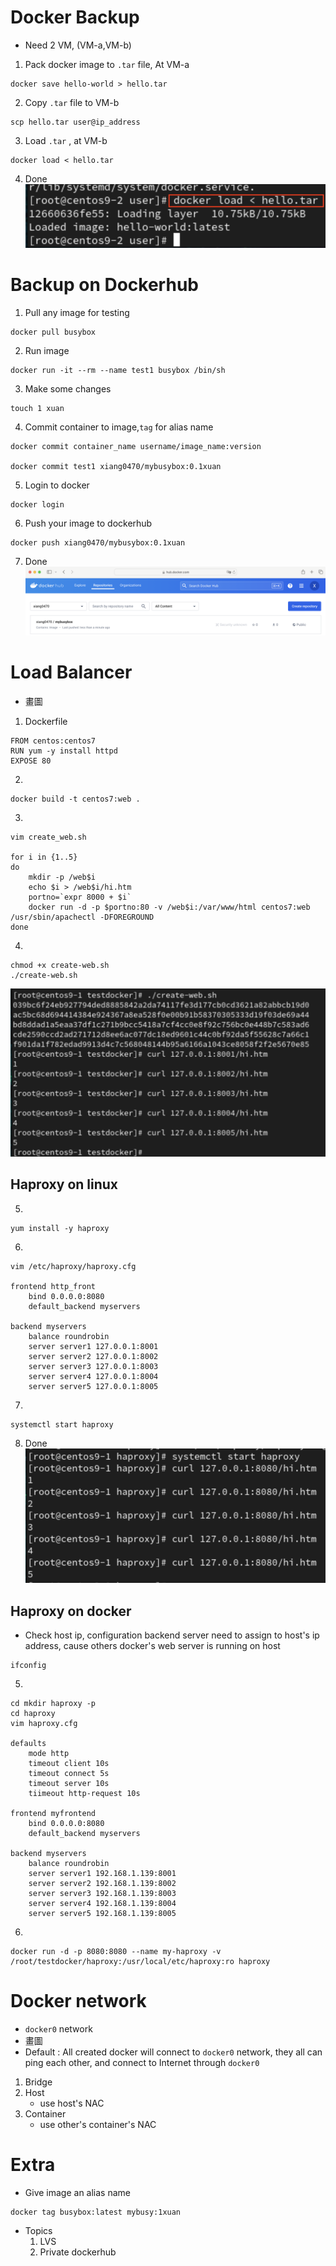 # **Docker Backup**
- Need 2 VM, (VM-a,VM-b)
1. Pack docker image to `.tar` file, At VM-a
```
docker save hello-world > hello.tar
```
2. Copy `.tar` file to VM-b
```
scp hello.tar user@ip_address
```
3. Load `.tar` , at VM-b
```
docker load < hello.tar
```
4. Done
![backup_done](img/backup_done.png)

# **Backup on Dockerhub**
1. Pull any image for testing
```
docker pull busybox
```
2. Run image
```
docker run -it --rm --name test1 busybox /bin/sh
```
3. Make some changes
```
touch 1 xuan
```
4. Commit container to image,`tag` for alias name
```
docker commit container_name username/image_name:version

docker commit test1 xiang0470/mybusybox:0.1xuan
```
5. Login to docker 
```
docker login
```
6. Push your image to dockerhub
```
docker push xiang0470/mybusybox:0.1xuan
```
7. Done
![hub_done](img/backup_dockerhub_done.png)

# **Load Balancer**
- 畫圖
1. Dockerfile
```
FROM centos:centos7
RUN yum -y install httpd
EXPOSE 80
```
2. 
```
docker build -t centos7:web .
```
3. 
```
vim create_web.sh

for i in {1..5}
do
    mkdir -p /web$i
    echo $i > /web$i/hi.htm
    portno=`expr 8000 + $i`
    docker run -d -p $portno:80 -v /web$i:/var/www/html centos7:web /usr/sbin/apachectl -DFOREGROUND
done
```
4. 
```
chmod +x create-web.sh 
./create-web.sh 
```
![created_web1-5](img/created_web1-5.png)
## **Haproxy on linux**
5. 
```
yum install -y haproxy
```
6. 
```
vim /etc/haproxy/haproxy.cfg

frontend http_front
    bind 0.0.0.0:8080
    default_backend myservers

backend myservers
    balance roundrobin
    server server1 127.0.0.1:8001
    server server2 127.0.0.1:8002
    server server3 127.0.0.1:8003
    server server4 127.0.0.1:8004
    server server5 127.0.0.1:8005
```
7. 
```
systemctl start haproxy
```
8. Done
![on_linux_done](img/haproxy_linux_done.png)

## **Haproxy on docker**
- Check host ip, configuration backend server need to assign to host's ip address, cause others docker's web server is running on host
```
ifconfig
```
5. 
```
cd mkdir haproxy -p
cd haproxy
vim haproxy.cfg

defaults
    mode http
    timeout client 10s
    timeout connect 5s
    timeout server 10s
    tiimeout http-request 10s

frontend myfrontend
    bind 0.0.0.0:8080
    default_backend myservers

backend myservers
    balance roundrobin
    server server1 192.168.1.139:8001
    server server2 192.168.1.139:8002
    server server3 192.168.1.139:8003
    server server4 192.168.1.139:8004
    server server5 192.168.1.139:8005
```
6. 
```
docker run -d -p 8080:8080 --name my-haproxy -v /root/testdocker/haproxy:/usr/local/etc/haproxy:ro haproxy
```

# **Docker network**
- `docker0` network
- 畫圖
- Default : All created docker will connect to `docker0` network, they all can ping each other, and connect to Internet through `docker0`
1. Bridge
2. Host
    - use host's NAC
3. Container
    - use other's container's NAC
    
# **Extra**
- Give image an alias name
```
docker tag busybox:latest mybusy:1xuan
```
- Topics
    1. LVS
    2. Private dockerhub